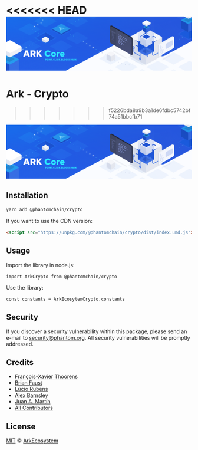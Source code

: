 <<<<<<< HEAD
![PHANTOM Core](banner.png)
=======

# Ark - Crypto

> > > > > > > f5226bda8a9b3a1de6fdbc5742bf74a51bbcfb71

<p align="center">
    <img src="./banner.png?sanitize=true" />
</p>

## Installation

```bash
yarn add @phantomchain/crypto
```

If you want to use the CDN version:

```html
<script src="https://unpkg.com/@phantomchain/crypto/dist/index.umd.js"></script>
```

## Usage

Import the library in node.js:

```
import ArkCrypto from @phantomchain/crypto
```

Use the library:

```
const constants = ArkEcosytemCrypto.constants
```

## Security

If you discover a security vulnerability within this package, please send an e-mail to security@phantom.org. All security vulnerabilities will be promptly addressed.

## Credits

- [François-Xavier Thoorens](https://github.com/fix)
- [Brian Faust](https://github.com/faustbrian)
- [Lúcio Rubens](https://github.com/luciorubeens)
- [Alex Barnsley](https://github.com/alexbarnsley)
- [Juan A. Martín](https://github.com/j-a-m-l)
- [All Contributors](../../../../contributors)

## License

[MIT](LICENSE) © [ArkEcosystem](https://ark.io)
